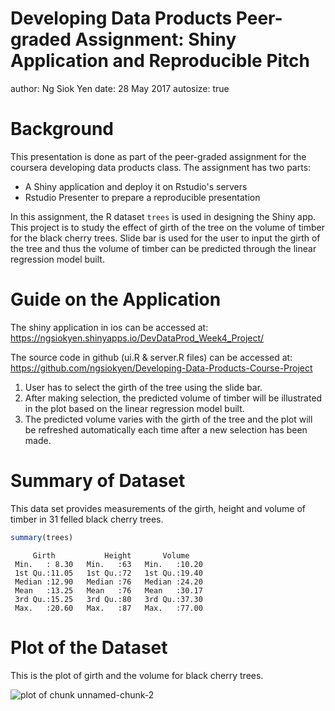 Developing Data Products Peer-graded Assignment: Shiny Application and Reproducible Pitch
========================================================
author: Ng Siok Yen
date: 28 May 2017
autosize: true

Background
========================================================
This presentation is done as part of the peer-graded assignment for the coursera developing data products class. The assignment has two parts:
- A Shiny application and deploy it on Rstudio's servers
- Rstudio Presenter to prepare a reproducible presentation

In this assignment, the R dataset `trees` is used in designing the Shiny app. This project is to study the effect of girth of the tree on the volume of timber for the black cherry trees. Slide bar is used for the user to input the girth of the tree and thus the volume of timber can be predicted through the linear regression model built.


Guide on the Application
========================================================
The shiny application in ios can be accessed at:
https://ngsiokyen.shinyapps.io/DevDataProd_Week4_Project/

The source code in github (ui.R & server.R files) can be accessed at:
https://github.com/ngsiokyen/Developing-Data-Products-Course-Project

1. User has to select the girth of the tree using the slide bar.
2. After making selection, the predicted volume of timber will be illustrated in the plot based on the linear regression model built.
3. The predicted volume varies with the girth of the tree and the plot will be refreshed automatically each time after a new selection has been made.


Summary of Dataset
========================================================
This data set provides measurements of the girth, height and volume of timber in 31 felled black cherry trees.

```r
summary(trees)
```

```
     Girth           Height       Volume     
 Min.   : 8.30   Min.   :63   Min.   :10.20  
 1st Qu.:11.05   1st Qu.:72   1st Qu.:19.40  
 Median :12.90   Median :76   Median :24.20  
 Mean   :13.25   Mean   :76   Mean   :30.17  
 3rd Qu.:15.25   3rd Qu.:80   3rd Qu.:37.30  
 Max.   :20.60   Max.   :87   Max.   :77.00  
```

Plot of the Dataset
========================================================
This is the plot of girth and the volume for black cherry trees.

<img src="DevDataProd_Week4_Project_Presentation-figure/unnamed-chunk-2-1.png" title="plot of chunk unnamed-chunk-2" alt="plot of chunk unnamed-chunk-2" style="display: block; margin: auto;" />

